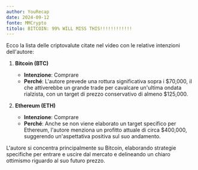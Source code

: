 ```yaml
---
author: YouRecap
date: 2024-09-12
fonte: MMCrypto
titolo: BITCOIN: 99% WILL MISS THIS!!!!!!!!!!!!
---
```


Ecco la lista delle criptovalute citate nel video con le relative intenzioni dell'autore:

1. **Bitcoin (BTC)**
   - **Intenzione**: Comprare
   - **Perché**: L'autore prevede una rottura significativa sopra i $70,000, il che attiverebbe un grande trade per cavalcare un'ultima ondata rialzista, con un target di prezzo conservativo di almeno $125,000.

2. **Ethereum (ETH)**
   - **Intenzione**: Comprare
   - **Perché**: Anche se non viene elaborato un target specifico per Ethereum, l'autore menziona un profitto attuale di circa $400,000, suggerendo un'aspettativa positiva sul suo andamento. 

L'autore si concentra principalmente su Bitcoin, elaborando strategie specifiche per entrare e uscire dal mercato e delineando un chiaro ottimismo riguardo al suo futuro prezzo.
